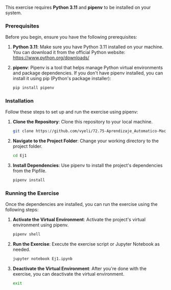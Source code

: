 This exercise requires **Python 3.11** and **pipenv** to be installed on your system.

### Prerequisites

Before you begin, ensure you have the following prerequisites:

1. **Python 3.11**: Make sure you have Python 3.11 installed on your machine. You can download it from the official Python website: https://www.python.org/downloads/

2. **pipenv**: Pipenv is a tool that helps manage Python virtual environments and package dependencies. If you don't have pipenv installed, you can install it using pip (Python's package installer):

   ```bash
   pip install pipenv
   ```

### Installation

Follow these steps to set up and run the exercise using pipenv:

1. **Clone the Repository**: Clone this repository to your local machine.

   ```bash
   git clone https://github.com/vyeli/72.75-Aprendizaje_Automatico-Machine_Learning
   ```

2. **Navigate to the Project Folder**: Change your working directory to the project folder.

   ```bash
   cd Ej1
   ```

3. **Install Dependencies**: Use pipenv to install the project's dependencies from the Pipfile.

   ```bash
   pipenv install
   ```

### Running the Exercise

Once the dependencies are installed, you can run the exercise using the following steps:

1. **Activate the Virtual Environment**: Activate the project's virtual environment using pipenv.

   ```bash
   pipenv shell
   ```

2. **Run the Exercise**: Execute the exercise script or Jupyter Notebook as needed.

   ```bash
   jupyter notebook Ej1.ipynb
   ```

3. **Deactivate the Virtual Environment**: After you're done with the exercise, you can deactivate the virtual environment.

   ```bash
   exit
   ```